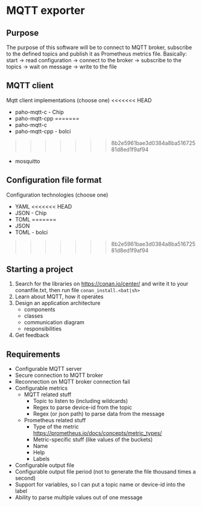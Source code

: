 # MQTT exporter

## Purpose
The purpose of this software will be to connect to MQTT broker, subscribe to the defined topics and publish it as Prometheus metrics file. Basically: start -> read configuration -> connect to the broker -> subscribe to the topics -> wait on message -> write to the file

## MQTT client
Mqtt client implementations (choose one)
<<<<<<< HEAD
- paho-mqtt-c - Chip
- paho-mqtt-cpp
=======
- paho-mqtt-c
- paho-mqtt-cpp - bolci
>>>>>>> 8b2e5961bae3d0384a8ba51672581d8ed1f9af94
- mosquitto

## Configuration file format
Configuration technologies (choose one)
- YAML
<<<<<<< HEAD
- JSON - Chip
- TOML
=======
- JSON
- TOML - bolci
>>>>>>> 8b2e5961bae3d0384a8ba51672581d8ed1f9af94

## Starting a project

1. Search for the libraries on https://conan.io/center/ and write it to your conanfile.txt, then run file `conan_install.<bat|sh>`
1. Learn about MQTT, how it operates
1. Design an application architecture
    - components
	- classes
	- communication diagram
	- responsibilities
1. Get feedback

## Requirements
- Configurable MQTT server
- Secure connection to MQTT broker
- Reconnection on MQTT broker connection fail
- Configurable metrics
	- MQTT related stuff
		- Topic to listen to (including wildcards)
		- Regex to parse device-id from the topic
		- Regex (or json path) to parse data from the message
	- Prometheus related stuff
		- Type of the metric https://prometheus.io/docs/concepts/metric_types/
		- Metric-specific stuff (like values of the buckets)
		- Name
		- Help
		- Labels
- Configurable output file
- Configurable output file period (not to generate the file thousand times a second)
- Support for variables, so I can put a topic name or device-id into the label
- Ability to parse multiple values out of one message
